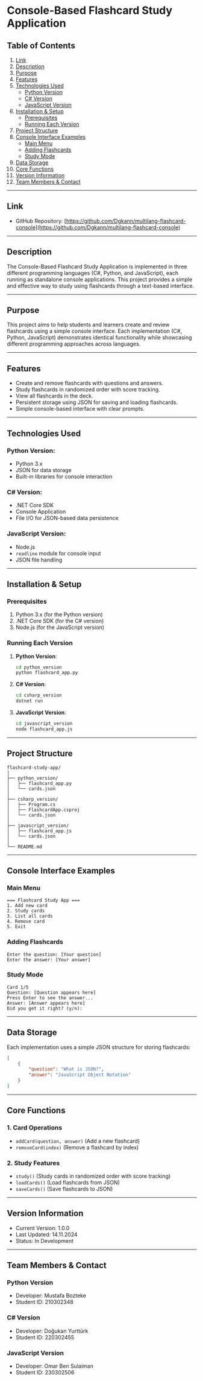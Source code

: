 # Console-Based Flashcard Study Application

## Table of Contents

1. [Link](#link)  
2. [Description](#description)  
3. [Purpose](#purpose)  
4. [Features](#features)  
5. [Technologies Used](#technologies-used)  
    - [Python Version](#python-version)  
    - [C# Version](#c-version)  
    - [JavaScript Version](#javascript-version)  
6. [Installation & Setup](#installation--setup)  
    - [Prerequisites](#prerequisites)  
    - [Running Each Version](#running-each-version)  
7. [Project Structure](#project-structure)  
8. [Console Interface Examples](#console-interface-examples)  
    - [Main Menu](#main-menu)  
    - [Adding Flashcards](#adding-flashcards)  
    - [Study Mode](#study-mode)  
9. [Data Storage](#data-storage)  
10. [Core Functions](#core-functions)  
11. [Version Information](#version-information)  
12. [Team Members & Contact](#team-members--contact)

---

## Link
- GitHub Repository: [https://github.com/Dgkann/multilang-flashcard-console](https://github.com/Dgkann/multilang-flashcard-console)

---

## Description
The Console-Based Flashcard Study Application is implemented in three different programming languages (C#, Python, and JavaScript), each running as standalone console applications. This project provides a simple and effective way to study using flashcards through a text-based interface.

---

## Purpose
This project aims to help students and learners create and review flashcards using a simple console interface. Each implementation (C#, Python, JavaScript) demonstrates identical functionality while showcasing different programming approaches across languages.

---

## Features
- Create and remove flashcards with questions and answers.
- Study flashcards in randomized order with score tracking.
- View all flashcards in the deck.
- Persistent storage using JSON for saving and loading flashcards.
- Simple console-based interface with clear prompts.

---

## Technologies Used

### Python Version:
- Python 3.x
- JSON for data storage
- Built-in libraries for console interaction

### C# Version:
- .NET Core SDK
- Console Application
- File I/O for JSON-based data persistence

### JavaScript Version:
- Node.js
- `readline` module for console input
- JSON file handling

---

## Installation & Setup

### Prerequisites
1. Python 3.x (for the Python version)
2. .NET Core SDK (for the C# version)
3. Node.js (for the JavaScript version)

### Running Each Version

1. **Python Version**:
   ```bash
   cd python_version
   python flashcard_app.py
   ```

2. **C# Version**:
   ```bash
   cd csharp_version
   dotnet run
   ```

3. **JavaScript Version**:
   ```bash
   cd javascript_version
   node flashcard_app.js
   ```

---

## Project Structure
```
flashcard-study-app/
│
├── python_version/
│   ├── flashcard_app.py
│   └── cards.json
│
├── csharp_version/
│   ├── Program.cs
│   ├── FlashcardApp.csproj
│   └── cards.json
│
├── javascript_version/
│   ├── flashcard_app.js
│   └── cards.json
│
└── README.md
```

---

## Console Interface Examples

### Main Menu
```
=== Flashcard Study App ===
1. Add new card
2. Study cards
3. List all cards
4. Remove card
5. Exit
```

### Adding Flashcards
```
Enter the question: [Your question]
Enter the answer: [Your answer]
```

### Study Mode
```
Card 1/5
Question: [Question appears here]
Press Enter to see the answer...
Answer: [Answer appears here] 
Did you get it right? (y/n):
```

---

## Data Storage
Each implementation uses a simple JSON structure for storing flashcards:
```json
[
    {
        "question": "What is JSON?",
        "answer": "JavaScript Object Notation"
    }
]
```

---

## Core Functions

### 1. Card Operations
- `addCard(question, answer)` (Add a new flashcard)
- `removeCard(index)` (Remove a flashcard by index)

### 2. Study Features
- `study()` (Study cards in randomized order with score tracking)
- `loadCards()` (Load flashcards from JSON)
- `saveCards()` (Save flashcards to JSON)

---

## Version Information
- Current Version: 1.0.0
- Last Updated: 14.11.2024
- Status: In Development

---

## Team Members & Contact

### Python Version
- Developer: Mustafa Bozteke  
- Student ID: 210302348

### C# Version
- Developer: Doğukan Yurttürk  
- Student ID: 220302455

### JavaScript Version
- Developer: Omar Ben Sulaiman  
- Student ID: 230302506
